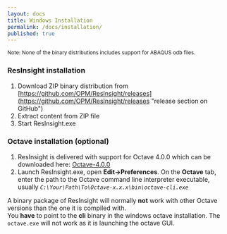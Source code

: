 ```yaml
---
layout: docs
title: Windows Installation
permalink: /docs/installation/
published: true
---
```



<small>Note: None of the binary distributions includes support for ABAQUS odb files.</small>

### ResInsight installation

1. Download ZIP binary distribution from [https://github.com/OPM/ResInsight/releases](https://github.com/OPM/ResInsight/releases "release section on GitHub")
2. Extract content from ZIP file
3. Start ResInsight.exe 

### Octave installation (optional)
1. ResInsight is delivered with support for Octave 4.0.0 which can be downloaded here: [Octave-4.0.0](ftp://ftp.gnu.org/gnu/octave/windows/octave-4.0.0_0-installer.exe)
2. Launch ResInsight.exe, open **Edit->Preferences**. On the **Octave** tab, enter the path to the Octave command line interpreter executable, usually _`C:\Your\Path\To\Octave-x.x.x\bin\octave-cli.exe`_

<div class="note info">
A binary package of ResInsight will normally <b>not</b> work with other Octave versions than the one it is compiled with. 
</div>

<div class="note info">
You <b>have</b> to point to the <b>cli</b> binary in the windows octave installation. The <code>octave.exe</code> will not work as it is launching the octave GUI.
</div>
